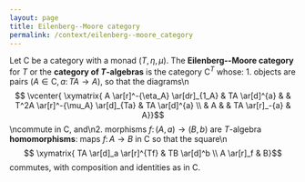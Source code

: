 ```yaml
---
layout: page
title: Eilenberg--Moore category
permalink: /context/eilenberg--moore_category
---
```

Let $\mathsf{C}$ be a category with a monad $(T,\eta,\mu)$. The **Eilenberg--Moore category** for $T$ or the **category of $T$-algebras** is the category $\mathsf{C}^T$ whose: 1. objects are pairs $(A \in \mathsf{C}, a \colon TA \to A)$, so that the diagrams\n$$ \vcenter{ \xymatrix{ A \ar[r]^-{\eta_A} \ar[dr]_{1_A} & TA \ar[d]^{a} & & T^2A \ar[r]^-{\mu_A} \ar[d]_{Ta} & TA \ar[d]^{a} \\ & A & & TA \ar[r]_-{a} & A}}$$\ncommute in $\mathsf{C}$, and\n2. morphisms $f \colon (A,a) \to (B,b)$ are $T$-algebra **homomorphisms**: maps $f \colon A \to B$ in $\mathsf{C}$ so that the square\n$$ \xymatrix{ TA \ar[d]_a \ar[r]^{Tf} & TB \ar[d]^b \\ A \ar[r]_f & B}$$ commutes,  with composition and identities as in $\mathsf{C}$.
